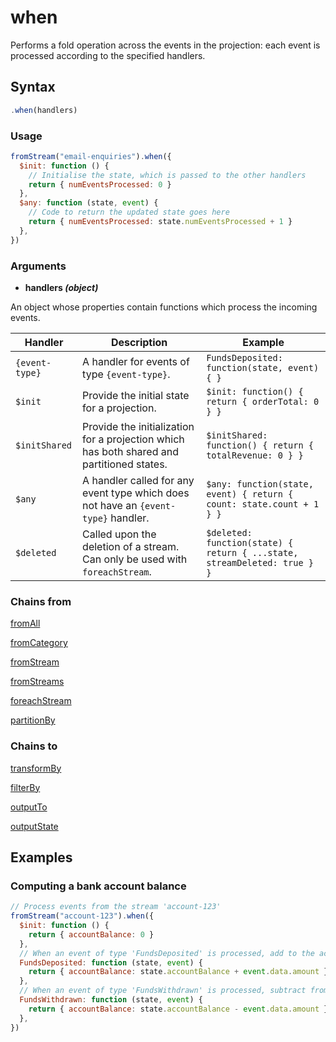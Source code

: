 # when

Performs a fold operation across the events in the projection: each event is processed according to the specified handlers.

## Syntax

```js
.when(handlers)
```

### Usage

```js
fromStream("email-enquiries").when({
  $init: function () {
    // Initialise the state, which is passed to the other handlers
    return { numEventsProcessed: 0 }
  },
  $any: function (state, event) {
    // Code to return the updated state goes here
    return { numEventsProcessed: state.numEventsProcessed + 1 }
  },
})
```

### Arguments

- **handlers _(object)_**

An object whose properties contain functions which process the incoming events.

| Handler        | Description                                                                               | Example                                                                  |
| -------------- | ----------------------------------------------------------------------------------------- | ------------------------------------------------------------------------ |
| `{event-type}` | A handler for events of type `{event-type}`.                                              | `FundsDeposited: function(state, event) { }`                             |
| `$init`        | Provide the initial state for a projection.                                               | `$init: function() { return { orderTotal: 0 } }`                         |
| `$initShared`  | Provide the initialization for a projection which has both shared and partitioned states. | `$initShared: function() { return { totalRevenue: 0 } }`                 |
| `$any`         | A handler called for any event type which does not have an `{event-type}` handler.        | `$any: function(state, event) { return { count: state.count + 1 } }`     |
| `$deleted`     | Called upon the deletion of a stream. Can only be used with `foreachStream`.              | `$deleted: function(state) { return { ...state, streamDeleted: true } }` |

### Chains from

[fromAll](../selectors/fromAll.md)

[fromCategory](../selectors/fromCategory.md)

[fromStream](../selectors/fromStream.md)

[fromStreams](../selectors/fromStreams.md)

[foreachStream](../transformations/foreachStream.md)

[partitionBy](../transformations/partitionBy.md)

### Chains to

[transformBy](../transformations/transformBy.md)

[filterBy](../transformations/filterBy.md)

[outputTo](../outputs/outputTo.md)

[outputState](../outputs/outputState.md)

## Examples

### Computing a bank account balance

```js
// Process events from the stream 'account-123'
fromStream("account-123").when({
  $init: function () {
    return { accountBalance: 0 }
  },
  // When an event of type 'FundsDeposited' is processed, add to the accountBalance
  FundsDeposited: function (state, event) {
    return { accountBalance: state.accountBalance + event.data.amount }
  },
  // When an event of type 'FundsWithdrawn' is processed, subtract from the accountBalance
  FundsWithdrawn: function (state, event) {
    return { accountBalance: state.accountBalance - event.data.amount }
  },
})
```
